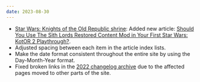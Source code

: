 ```yaml
---
date: 2023-08-30
---
```


* [Star Wars: Knights of the Old Republic shrine](/shrines/starwarskotor/): Added new article: [Should You Use The Sith Lords Restored Content Mod in Your First Star Wars: KotOR 2 Playthrough?](/shrines/starwarskotor/articles/tslrcm-first-kotor2-playthrough).
* Adjusted spacing between each item in the article index lists.
* Make the date format consistent throughout the entire site by using the Day-Month-Year format.
* Fixed broken links in the [2022 changelog archive](/changelogs/2022) due to the affected pages moved to other parts of the site.